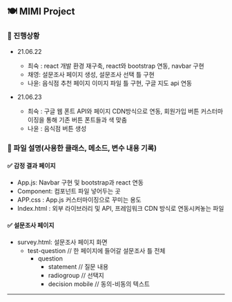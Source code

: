 ## 🍽 MIMI Project
### 📍 진행상황

- 21.06.22    
  - 최숙 : react 개발 환경 재구축, react와 bootstrap 연동, navbar 구현 
  - 채영: 설문조사 페이지 생성, 설문조사 선택 틀 구현
  - 나윤: 음식점 추천 페이지 이미지 파일 틀 구현, 구글 지도 api 연동

- 21.06.23
  - 최숙 : 구글 웹 폰트 API와 페이지 CDN방식으로 연동, 회원가입 버튼 커스터마이징을 통해 기존 버튼 폰트들과 색 맞춤
  - 나윤 : 음식점 버튼 생성

### 📍 파일 설명(사용한 클래스, 메소드, 변수 내용 기록)
#### ✅ 감정 결과 페이지
- App.js: Navbar 구현 및 bootstrap과 react 연동     
- Component: 컴포넌트 파일 넣어두는 곳
- APP.css : App.js 커스터마이징으로 꾸미는 용도
- Index.html : 외부 라이브러리 및 API, 프레임워크 CDN 방식로 연동시켜놓는 파일 

#### ✅ 설문조사 페이지
- survey.html: 설문조사 페이지 화면
    - test-question // 한 페이지에 들어갈 설문조사 틀 전체
      - question
        - statement // 질문 내용
        - radiogroup // 선택지
        - decision mobile // 동의-비동의 텍스트

---
